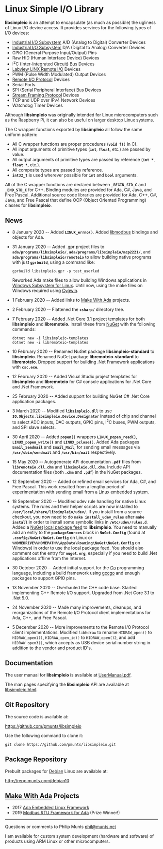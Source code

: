 Linux Simple I/O Library
========================

**libsimpleio** is an attempt to encapsulate (as much as possible) the
ugliness of Linux I/O device access. It provides services for the
following types of I/O devices:

-   [Industrial I/O
    Subsystem](https://wiki.analog.com/software/linux/docs/iio/iio) A/D
    (Analog to Digital) Converter Devices
-   [Industrial I/O
    Subsystem](https://wiki.analog.com/software/linux/docs/iio/iio) D/A
    (Digital to Analog) Converter Devices
-   GPIO (General Purpose Input/Output) Pins
-   Raw HID (Human Interface Device) Devices
-   I<sup>2</sup>C (Inter-Integrated Circuit) Bus Devices
-   [Labview LINX Remote
    I/O](https://www.labviewmakerhub.com/doku.php?id=learn:libraries:linx:spec:start)
    Devices
-   PWM (Pulse Width Modulated) Output Devices
-   [Remote I/O
    Protocol](http://git.munts.com/libsimpleio/doc/RemoteIOProtocol.pdf)
    Devices
-   Serial Ports
-   SPI (Serial Peripheral Interface) Bus Devices
-   [Stream Framing
    Protocol](http://git.munts.com/libsimpleio/doc/StreamFramingProtocol.pdf)
    Devices
-   TCP and UDP over IPv4 Network Devices
-   Watchdog Timer Devices

Although **libsimpleio** was originally intended for Linux
microcomputers such as the Raspberry Pi, it can also be useful on larger
desktop Linux systems.

The C wrapper functions exported by **libsimpleio** all follow the same
uniform pattern:

-   All C wrapper functions are proper procedures (**`void f()`** in C).
-   All input arguments of primitive types (**`int`**, **`float`**,
    etc.) are passed by value.
-   All output arguments of primitive types are passed by reference
    (**`int *`**, **`float *`**, etc.).
-   All composite types are passed by reference.
-   **`int32_t`** is used wherever possible for **`int`** and **`bool`**
    arguments.

All of the C wrapper functions are declared between **`_BEGIN_STD_C`**
and **`_END_STD_C`** for C++. Binding modules are provided for Ada, C\#,
Java, and Free Pascal. Additional source code libraries are provided for
Ada, C++, C\#, Java, and Free Pascal that define OOP (Object Oriented
Programming) classes for **libsimpleio**.

News
----

-   8 January 2020 -- Added **`LINUX_errno()`**. Added
    [libmodbus](https://libmodbus.org) bindings and objects for Ada.
-   31 January 2020 -- Added .gpr project files to
    **`ada/programs/libsimpleio/`**,
    **`ada/programs/libsimpleio/mcp2221/`**, and
    **`ada/programs/libsimpleio/remoteio`** to allow building native
    programs with just **`gprbuild`**, using a command like:

        gprbuild libsimpleio.gpr -p test_userled

    Reworked Ada make files to allow building Windows applications in
    [Windows Subsystem for
    Linux](https://docs.microsoft.com/en-us/windows/wsl/faq). Until now,
    using the make files on Windows required using
    [Cygwin](https://www.cygwin.com).

-   1 February 2020 -- Added links to [Make With
    Ada](https://www.makewithada.org) projects.
-   2 February 2020 -- Flattened the **`csharp/`** directory tree.
-   7 February 2020 -- Added .Net Core 3.1 project templates for both
    **libsimpleio** and **libremoteio**. Install these from
    [NuGet](https://www.nuget.org) with the following commands:

        dotnet new -i libsimpleio-templates
        dotnet new -i libremoteio-templates

-   10 February 2020 -- Renamed NuGet package **libsimpleio-standard**
    to **libsimpleio**. Renamed NuGet package **libremoteio-standard**
    to **libremoteio**. Dropped support for building .Net Framework
    applications with **`csc.exe`**.
-   12 February 2020 -- Added Visual Studio project templates for
    **libsimpleio** and **libremoteio** for C\# console applications for
    .Net Core and .Net Framework.
-   25 February 2020 -- Added support for building NuGet C\# .Net Core
    application packages.
-   3 March 2020 -- Modified **`libsimpleio.dll`** to use
    **`IO.Objects.libsimpleio.Device.Designator`** instead of chip and
    channel to select ADC inputs, DAC outputs, GPIO pins, I<sup>2</sup>C
    buses, PWM outputs, and SPI slave selects.
-   30 April 2020 -- Added **`popen()`** wrappers
    **`LINUX_popen_read()`**, **`LINUX_popen_write()`** and
    **`LINUX_pclose()`**. Added Ada packages **`Email_Sendmail`** and
    **`Email_Mail`**, for sending email messages via
    **`/usr/sbin/sendmail`** and **`/usr/bin/mail`** respectively.
-   15 May 2020 -- Autogenerate API documentation **`.pdf`** files from
    **`libremoteio.dll.chm`** and **`libsimpleio.dll.chm`**. Include API
    documentation files (both **`.chm`** and **`.pdf`**) in the NuGet
    packages.
-   12 September 2020 -- Added or refined email services for Ada, C\#,
    and Free Pascal. This work resulted from a lengthy period of
    experimentation with sending email from a Linux embedded system.
-   18 September 2020 -- Modified udev rule handling for native Linux
    systems. The rules and their helper scripts are now installed to
    **`/usr/local/share/libsimpleio/udev/`**. If you install from a
    source checkout, you now need to do **`make install_udev_rules`**
    after **`make install`** in order to install some symbolic links in
    **`/etc/udev/rules.d`**.  
    Added a [NuGet](https://www.nuget.org) [local package
    feed](https://docs.microsoft.com/en-us/nuget/hosting-packages/local-feeds)
    to **libsimpleio**. You need to manually add an entry to the
    **`packageSources`** block in **`NuGet.Config`** (found at
    **`.config/NuGet/NuGet.Config`** on Linux or
    **`%HOMEDRIVE%%HOMEPATH%\AppData\Roaming\NuGet\NuGet.Config`** on
    Windows) in order to use the local package feed. You should also
    comment out the entry for **`nuget.org`**, especially if you need to
    build .Net applications offline from the Internet.
-   30 October 2020 -- Added initial support for the
    [Go](https://golang.org) programming language, including a build
    framework using [gccgo](https://golang.org/doc/install/gccgo) and
    enough packages to support GPIO pins.
-   13 November 2020 -- Overhauled the C++ code base. Started
    implementing C++ Remote I/O support. Upgraded from .Net Core 3.1 to
    .Net 5.0.
-   24 November 2020 -- Made many improvements, cleanups, and
    reorganizations of the Remote I/O Protocol client implementations
    for Ada, C++, and Free Pascal.
-   5 December 2020 -- More improvements to the Remote I/O Protocol
    client implementations. Modified `libhdraw` to rename
    `HIDRAW_open()` to `HIDRAW_open1()`, `HIDRAW_open_id()` to
    `HIDRAW_open()2`, and add `HIDRAW_open3()`, which accepts as USB
    device serial number string in addition to the vendor and product
    ID's.

Documentation
-------------

The user manual for **libsimpleio** is available at
[UserManual.pdf](http://git.munts.com/libsimpleio/doc/UserManual.pdf).

The man pages specifying the **libsimpleio** API are available at
[libsimpleio.html](http://git.munts.com/libsimpleio/doc/libsimpleio.html).

Git Repository
--------------

The source code is available at:

<https://github.com/pmunts/libsimpleio>

Use the following command to clone it:

    git clone https://github.com/pmunts/libsimpleio.git

Package Repository
------------------

Prebuilt packages for [Debian](http://www.debian.org) Linux are
available at:

<http://repo.munts.com/debian10>

[Make With Ada](https://www.makewithada.org/) Projects
------------------------------------------------------

-   2017 [Ada Embedded Linux
    Framework](https://www.makewithada.org/entry/ada_linux_sensor_framework)
-   2019 [Modbus RTU Framework for
    Ada](https://www.hackster.io/philip-munts/modbus-rtu-framework-for-ada-f33cc6)
    (Prize Winner!)

------------------------------------------------------------------------

Questions or comments to Philip Munts <phil@munts.net>

I am available for custom system development (hardware and software) of
products using ARM Linux or other microcomputers.
